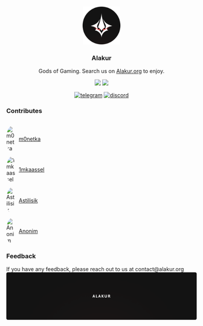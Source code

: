 <p align="center">
    <img src="https://raw.githubusercontent.com/Alakur/alakur/main/assets/avatar.png" width="100" alt="Banner">
    <h3 align="center">Alakur</h3>
    <p align="center">Gods of Gaming. Search us on <a href="https://alakur.org">Alakur.org</a> to enjoy.
</p>

<p align="center">
    <a href="https://github.com/alakur/alakur/issues"><img src="https://img.shields.io/github/issues/alakur/alakur?style=for-the-badge&logo=github&logoColor=white&colorA=131313&colorB=F74E4E"></a>
    <a href="https://discord.com/servers/907385605422448742"><img src="https://img.shields.io/discord/714092508367421492?style=for-the-badge&color=F74E4E&labelColor=131313&logo=discord&logoColor=white"></a>
</p>

<p align="center">
    <a href="https://t.me/alakur_servers"><img src="https://img.shields.io/badge/telegram-54a9eb?style=badge&logo=telegram&logoColor=white" alt="telegram"></a>
    <a href="https://discord.gg/5662rDZdR8"><img src="https://img.shields.io/badge/discord-5865F2?style=badge&logo=discord&logoColor=white" alt="discord"></a>
</p>

[//]: # (<p align="center">)

[//]: # (    <h2 align="center">Projects</h2>)

[//]: # (    <h4 align="center">Minecraft Server</h4>)

[//]: # (</p>)

<h3>Contributes</h3>
<p style="display: flex; flex-direction: column; gap: 1rem;">
    <p style="display: flex; align-items: center; gap: .5rem;"><img src="https://avatars.githubusercontent.com/u/34380267?s=96&v=4" alt="m0netka" width="25" style="border-radius: 50%"> <a href="https://github.com/m0netka">m0netka</a></li>
    <p style="display: flex; align-items: center; gap: .5rem;"><img src="https://avatars.githubusercontent.com/u/139386796?s=96&v=4" alt="1mkaassel" width="25" style="border-radius: 50%"> <a href="https://github.com/1mkaassel">1mkaassel</a></li>
    <p style="display: flex; align-items: center; gap: .5rem;"><img src="https://avatars.githubusercontent.com/u/153678441?v=4" alt="Astilisik" width="25" style="border-radius: 50%"> <a href="https://github.com/Astilisik">Astilisik</a></li>
    <p style="display: flex; align-items: center; gap: .5rem;"><img src="https://avatars.githubusercontent.com/u/10000000000000000?v4" alt="Anonim" width="25" style="border-radius: 50%"> <a href="https://github.com">Anonim</a></li>
</p>

<h3>Feedback</h3>
If you have any feedback, please reach out to us at contact@alakur.org

<br>
<img src="https://raw.githubusercontent.com/Alakur/alakur/main/assets/banner.png" alt="banner">
